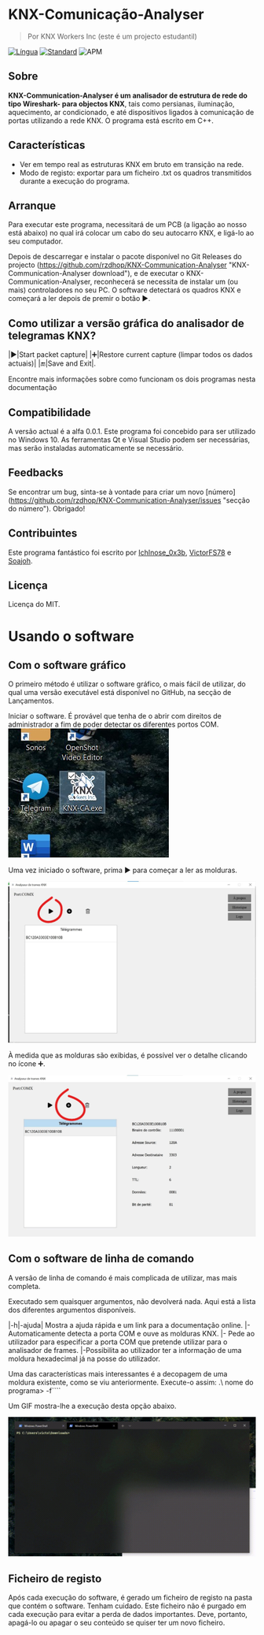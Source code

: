# KNX-Comunicação-Analyser

> Por KNX Workers Inc (este é um projecto estudantil)

[![Língua](https://img.shields.io/badge/language-C++-blue.svg)](https://isocpp.org/)
[![Standard](https://img.shields.io/badge/C%2B%2B-11-blue.svg)](https://en.wikipedia.org/wiki/C%2B%2B#Standardization)
![APM](https://img.shields.io/apm/l/vim-mode)

## Sobre

**KNX-Communication-Analyser é um analisador de estrutura de rede do tipo Wireshark- para objectos KNX**, tais como persianas, iluminação, aquecimento, ar condicionado, e até dispositivos ligados à comunicação de portas utilizando a rede KNX. O programa está escrito em C++.

## Características

* Ver em tempo real as estruturas KNX em bruto em transição na rede.
* Modo de registo: exportar para um ficheiro .txt os quadros transmitidos durante a execução do programa.

## Arranque

Para executar este programa, necessitará de um PCB (a ligação ao nosso está abaixo) no qual irá colocar um cabo do seu autocarro KNX, e ligá-lo ao seu computador.  
  
Depois de descarregar e instalar o pacote disponível no Git Releases do projecto (<https://github.com/rzdhop/KNX-Communication-Analyser> "KNX-Communication-Analyser download"), e de executar o KNX-Communication-Analyser, reconhecerá se necessita de instalar um (ou mais) controladores no seu PC.
O software detectará os quadros KNX e começará a ler depois de premir o botão ▶️.

## Como utilizar a versão gráfica do analisador de telegramas KNX?

|▶️|Start packet capture|
|➕|Restore current capture (limpar todos os dados actuais)|
|🔚|Save and Exit|.

Encontre mais informações sobre como funcionam os dois programas nesta documentação

## Compatibilidade

A versão actual é a alfa 0.0.1.
Este programa foi concebido para ser utilizado no Windows 10. As ferramentas Qt e Visual Studio podem ser necessárias, mas serão instaladas automaticamente se necessário.

## Feedbacks

Se encontrar um bug, sinta-se à vontade para criar um novo [número] (<https://github.com/rzdhop/KNX-Communication-Analyser/issues> "secção do número"). Obrigado!

## Contribuintes

Este programa fantástico foi escrito por [IchInose_0x3b](https://github.com/rzdhop "IchInose_0x3b GitHub profile"), [VictorFS78](https://github.com/VictorFS78 "VictorFS78 GitHub profile") e [Soajoh](https://github.com/Soajoh "Soajoh GitHub profile").

## Licença

Licença do MIT.

# Usando o software

## Com o software gráfico

O primeiro método é utilizar o software gráfico, o mais fácil de utilizar, do qual uma versão executável está disponível no GitHub, na secção de Lançamentos.

Iniciar o software. É provável que tenha de o abrir com direitos de administrador a fim de poder detectar os diferentes portos COM.
![KNX-CA Windows Logo](https://raw.githubusercontent.com/rzdhop/KNX-Communication-Analyser/gh-pages/assets/KNXCA_desktop.jpg)

Uma vez iniciado o software, prima ▶️ para começar a ler as molduras.

![KNX-CA Windows Logo](https://raw.githubusercontent.com/rzdhop/KNX-Communication-Analyser/gh-pages/assets/Inkedscreen_qt_withoutdetails_LI.jpg)

À medida que as molduras são exibidas, é possível ver o detalhe clicando no ícone ➕.

![KNX-CA Windows Logo](https://raw.githubusercontent.com/rzdhop/KNX-Communication-Analyser/gh-pages/assets/Inkedscreen_qt_LI.jpg)

## Com o software de linha de comando

A versão de linha de comando é mais complicada de utilizar, mas mais completa.

Executado sem quaisquer argumentos, não devolverá nada. Aqui está a lista dos diferentes argumentos disponíveis.

|-h|-ajuda| Mostra a ajuda rápida e um link para a documentação online.
|-Automaticamente detecta a porta COM e ouve as molduras KNX.
|- Pede ao utilizador para especificar a porta COM que pretende utilizar para o analisador de frames.
|-Possibilita ao utilizador ter a informação de uma moldura hexadecimal já na posse do utilizador.

Uma das características mais interessantes é a decopagem de uma moldura existente, como se viu anteriormente. Execute-o assim: .\\ nome do programa> -f````

Um GIF mostra-lhe a execução desta opção abaixo.

![Utilisation avec une trame déjà existante](https://raw.githubusercontent.com/rzdhop/KNX-Communication-Analyser/gh-pages/assets/knx-manualframe.gif)

## Ficheiro de registo

Após cada execução do software, é gerado um ficheiro de registo na pasta que contém o software.
Tenham cuidado. Este ficheiro não é purgado em cada execução para evitar a perda de dados importantes. Deve, portanto, apagá-lo ou apagar o seu conteúdo se quiser ter um novo ficheiro.
